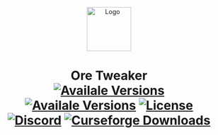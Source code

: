 <p align="center"><img src="https://media.forgecdn.net/avatars/35/543/635926311974223723.png" alt="Logo" width="100" height="100"></p>
<h1 align="center">Ore Tweaker
	<br>
	<a href="https://www.curseforge.com/minecraft/mc-mods/ore-tweaker/files"><img src="https://img.shields.io/badge/Available%20for-MC%201.7,%201.8,%201.9,%201.10,%201.11,%201.12,%201.16-038cfc" alt="Availale Versions"></a>
	<a href="https://www.curseforge.com/minecraft/mc-mods/ore-tweaker/files"><img src="https://img.shields.io/badge/Available%20for-FORGE-c70039" alt="Availale Versions"></a>
	<a href="https://github.com/Creators-of-Create/Create/blob/master/LICENSE"><img src="https://img.shields.io/github/license/EwyBoy/OreTweaker?style=flat&color=900c3f" alt="License"></a>
	<a href="https://discord.gg/eAsSV8dXX2"><img src="https://img.shields.io/discord/305535757441826817?color=844685&label=Discord&style=flat" alt="Discord"></a>
	<a href="https://www.curseforge.com/minecraft/mc-mods/ore-tweaker"><img src="http://cf.way2muchnoise.eu/full_242436_downloads.svg" alt="Curseforge Downloads"></a><br><br>
</h1>
